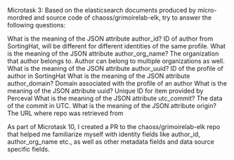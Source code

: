 Microtask 3:
Based on the elasticsearch documents produced by micro-mordred and source code of chaoss/grimoirelab-elk, try to answer the following questions:

What is the meaning of the JSON attribute author_id? 
   ID of author from SortingHat, will be different for different identities of the same profile.
What is the meaning of the JSON attribute author_org_name?
   The organization that author belongs to. Author can belong to multiple organizations as well.
What is the meaning of the JSON attribute author_uuid?
   ID of the profile of author in SortingHat
What is the meaning of the JSON attribute author_domain?
   Domain associated with the profile of an author
What is the meaning of the JSON attribute uuid? 
  Unique ID for item provided by Perceval
What is the meaning of the JSON attribute utc_commit?
  The data of the commit in UTC.
What is the meaning of the JSON attribute origin?
  The URL where repo was retrieved from


As part of Microtask 10, I created a PR to the chaoss/grimoirelab-elk repo that helped me familiarize myself with identity fields like author_id, author_org_name etc., as well as other metadata fields and data source specific fields.


